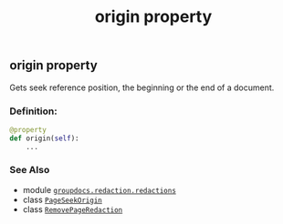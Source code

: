 ﻿---
title: origin property
second_title: GroupDocs.Redaction for Python via .NET API References
description: 
type: docs
weight: 70
url: /groupdocs.redaction.redactions/removepageredaction/origin/
is_root: false
---

## origin property


Gets seek reference position, the beginning or the end of a document.
### Definition:
```python
@property
def origin(self):
    ...
```

### See Also
* module [`groupdocs.redaction.redactions`](../../)
* class [`PageSeekOrigin`](/redaction/python-net/groupdocs.redaction.redactions/pageseekorigin)
* class [`RemovePageRedaction`](/redaction/python-net/groupdocs.redaction.redactions/removepageredaction)
